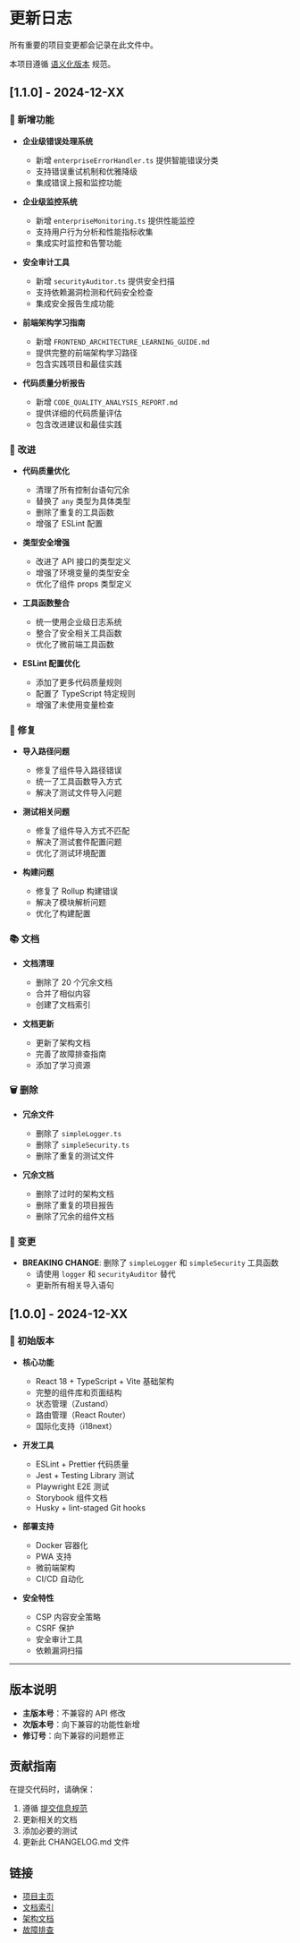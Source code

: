 # 更新日志

所有重要的项目变更都会记录在此文件中。

本项目遵循 [语义化版本](https://semver.org/lang/zh-CN/) 规范。

## [1.1.0] - 2024-12-XX

### 🎉 新增功能

- **企业级错误处理系统**

  - 新增 `enterpriseErrorHandler.ts` 提供智能错误分类
  - 支持错误重试机制和优雅降级
  - 集成错误上报和监控功能

- **企业级监控系统**

  - 新增 `enterpriseMonitoring.ts` 提供性能监控
  - 支持用户行为分析和性能指标收集
  - 集成实时监控和告警功能

- **安全审计工具**

  - 新增 `securityAuditor.ts` 提供安全扫描
  - 支持依赖漏洞检测和代码安全检查
  - 集成安全报告生成功能

- **前端架构学习指南**

  - 新增 `FRONTEND_ARCHITECTURE_LEARNING_GUIDE.md`
  - 提供完整的前端架构学习路径
  - 包含实践项目和最佳实践

- **代码质量分析报告**
  - 新增 `CODE_QUALITY_ANALYSIS_REPORT.md`
  - 提供详细的代码质量评估
  - 包含改进建议和最佳实践

### 🔧 改进

- **代码质量优化**

  - 清理了所有控制台语句冗余
  - 替换了 `any` 类型为具体类型
  - 删除了重复的工具函数
  - 增强了 ESLint 配置

- **类型安全增强**

  - 改进了 API 接口的类型定义
  - 增强了环境变量的类型安全
  - 优化了组件 props 类型定义

- **工具函数整合**

  - 统一使用企业级日志系统
  - 整合了安全相关工具函数
  - 优化了微前端工具函数

- **ESLint 配置优化**
  - 添加了更多代码质量规则
  - 配置了 TypeScript 特定规则
  - 增强了未使用变量检查

### 🐛 修复

- **导入路径问题**

  - 修复了组件导入路径错误
  - 统一了工具函数导入方式
  - 解决了测试文件导入问题

- **测试相关问题**

  - 修复了组件导入方式不匹配
  - 解决了测试套件配置问题
  - 优化了测试环境配置

- **构建问题**
  - 修复了 Rollup 构建错误
  - 解决了模块解析问题
  - 优化了构建配置

### 📚 文档

- **文档清理**

  - 删除了 20 个冗余文档
  - 合并了相似内容
  - 创建了文档索引

- **文档更新**
  - 更新了架构文档
  - 完善了故障排查指南
  - 添加了学习资源

### 🗑️ 删除

- **冗余文件**

  - 删除了 `simpleLogger.ts`
  - 删除了 `simpleSecurity.ts`
  - 删除了重复的测试文件

- **冗余文档**
  - 删除了过时的架构文档
  - 删除了重复的项目报告
  - 删除了冗余的组件文档

### 🔄 变更

- **BREAKING CHANGE**: 删除了 `simpleLogger` 和 `simpleSecurity` 工具函数
  - 请使用 `logger` 和 `securityAuditor` 替代
  - 更新所有相关导入语句

## [1.0.0] - 2024-12-XX

### 🎉 初始版本

- **核心功能**

  - React 18 + TypeScript + Vite 基础架构
  - 完整的组件库和页面结构
  - 状态管理（Zustand）
  - 路由管理（React Router）
  - 国际化支持（i18next）

- **开发工具**

  - ESLint + Prettier 代码质量
  - Jest + Testing Library 测试
  - Playwright E2E 测试
  - Storybook 组件文档
  - Husky + lint-staged Git hooks

- **部署支持**

  - Docker 容器化
  - PWA 支持
  - 微前端架构
  - CI/CD 自动化

- **安全特性**
  - CSP 内容安全策略
  - CSRF 保护
  - 安全审计工具
  - 依赖漏洞扫描

---

## 版本说明

- **主版本号**：不兼容的 API 修改
- **次版本号**：向下兼容的功能性新增
- **修订号**：向下兼容的问题修正

## 贡献指南

在提交代码时，请确保：

1. 遵循 [提交信息规范](docs/COMMIT_CONVENTION.md)
2. 更新相关的文档
3. 添加必要的测试
4. 更新此 CHANGELOG.md 文件

## 链接

- [项目主页](../README.md)
- [文档索引](docs/README.md)
- [架构文档](docs/ARCHITECTURE.md)
- [故障排查](docs/TROUBLESHOOTING.md)
